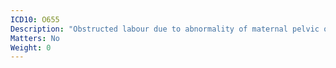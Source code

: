 ```yaml
---
ICD10: O655
Description: "Obstructed labour due to abnormality of maternal pelvic organs"
Matters: No
Weight: 0
---
```


